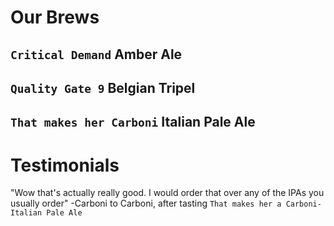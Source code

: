 # Our Brews
## `Critical Demand` Amber Ale

## `Quality Gate 9` Belgian Tripel 

## `That makes her Carboni` Italian Pale Ale

# Testimonials

"Wow that's actually really good. I would order that over any of the IPAs you usually order" -Carboni to Carboni, after tasting `That makes her a Carboni- Italian Pale Ale`
